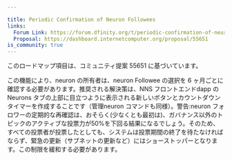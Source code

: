 ```yaml
---

title: Periodic Confirmation of Neuron Followees
links: 
  Forum Link: https://forum.dfinity.org/t/periodic-confirmation-of-neuron-followees/12109
  Proposal: https://dashboard.internetcomputer.org/proposal/55651
is_community: true
---
```

このロードマップ項目は、コミュニティ提案 55651 に基づいています。

この機能により、neuron の所有者は、neuron Followee の選択を 6 ヶ月ごとに確認する必要があります。推奨される解決策は、NNS フロントエンドdapp のNeurons タブの上部に目立つように表示される新しいボタンとカウントダウンタイマーを作成することです（管理neuron コマンドも同様）。警告:neuron フォロワーの定期的な再確認は、おそらく(少なくとも最初は)、ガバナンス以外のトピックのアクティブな投票力が50%を下回る結果になるでしょう。そのため、すべての投票者が投票したとしても、システムは投票期間の終了を待たなければならず、緊急の更新（サブネットの更新など）にはショーストッパーとなります。この制限を緩和する必要があります。

<!---

This roadmap item is based on the community proposal 55651.

This feature will require neuron owners to confirm their neuron Followee selections every 6 months. The recommended solution is to create a new button and countdown timer prominently displayed at the top of the Neurons tab in the NNS front end dapp (as well as a manage neuron command) that enables users to easily see how long they have to confirm their followee selections and to easily perform the confirmation. Caveat: A periodic reconfirmation of neuron following would presumably (at least initially) result in an active voting power of below 50% for non-governance topics. Thus, even if all voters voted, the system would have to wait for the end of the voting period which is a show-stopper for urgent updates (e.g. update of a subnet). This limitation needs to be mitigated. 

-->
